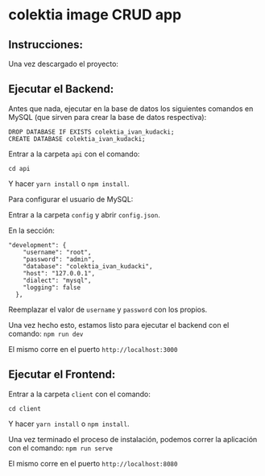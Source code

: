 # colektia image CRUD app

## Instrucciones:

Una vez descargado el proyecto:


## Ejecutar el Backend:
Antes que nada, ejecutar en la base de datos los siguientes comandos en MySQL (que sirven para crear la base de datos respectiva):
```
DROP DATABASE IF EXISTS colektia_ivan_kudacki; 
CREATE DATABASE colektia_ivan_kudacki; 
```

Entrar a la carpeta ```api``` con el comando:

```cd api```

Y hacer ```yarn install``` o ```npm install```.

Para configurar el usuario de MySQL:

Entrar a la carpeta ```config``` y abrir ```config.json```. 

En la sección:

```
"development": {
    "username": "root",
    "password": "admin",
    "database": "colektia_ivan_kudacki",
    "host": "127.0.0.1",
    "dialect": "mysql",
    "logging": false
  },
```
Reemplazar el valor de ```username``` y ```password``` con los propios.

Una vez hecho esto, estamos listo para ejecutar el backend con el comando:
```npm run dev```

El mismo corre en el puerto ```http://localhost:3000```

## Ejecutar el Frontend:

Entrar a la carpeta ```client``` con el comando:

```cd client```

Y hacer ```yarn install``` o ```npm install```.

Una vez terminado el proceso de instalación, podemos correr la aplicación con el comando:
```npm run serve```

El mismo corre en el puerto ```http://localhost:8080```